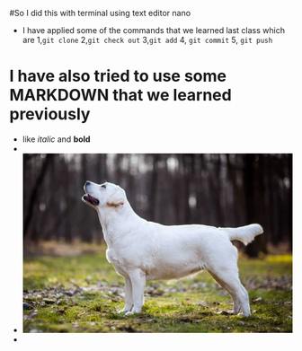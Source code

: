 #So I did this with terminal using text editor nano
- I have applied some of the commands that we learned last class which are
      1,`git clone`
      2,`git check out`
      3,`git add`
      4, `git commit`
      5, `git push`
# I have also tried to use some **MARKDOWN** that we learned previously
- like *italic* and **bold**
- 
- ![this is an image of a labrador](images/Labrador.jpeg)
- 